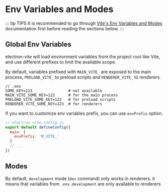 # Env Variables and Modes

::: tip TIPS
It is recommended to go through [Vite's Env Variables and Modes](https://vitejs.dev/guide/env-and-mode.html) documentation first before reading the sections below.
:::

## Global Env Variables

electron-vite will load environment variables from the project root like Vite, and use different prefixes to limit the available scope.

By default, variables prefixed with `MAIN_VITE_` are exposed to the main process, `PRELOAD_VITE_` to preload scripts and `RENDERER_VITE_` to renderers.

```
// .env
SOME_KEY=123                # not available
MAIN_VITE_SOME_KEY=123      # for the main process
PRELOAD_VITE_SOME_KEY=123   # for preload scripts
RENDERER_VITE_SOME_KEY=123  # for renderers
```

If you want to customize env variables prefix, you can use `envPrefix` option.

```js
// electron.vite.config.js
export default defineConfig({
  main: {
    envPrefix: 'M_VITE_'
  }
  // ...
})
```

## Modes

By default, `development` mode (`dev` command) only works in renderers. it means that variables from `.env.development` are only available to renderers.
